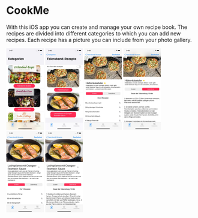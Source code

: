 # CookMe

With this iOS app you can create and manage your own recipe book. The recipes are divided into different categories to which you can add new recipes. Each recipe has a picture you can include from your photo gallery.

<p float="left">
  <img src="https://github.com/torbenziegler/CookMe/blob/main/Images/readme1.JPG" width="100" />
  <img src="https://github.com/torbenziegler/CookMe/blob/main/Images/readme2.JPG" width="100" />
  <img src="https://github.com/torbenziegler/CookMe/blob/main/Images/readme3.JPG" width="100" /> 
  <img src="https://github.com/torbenziegler/CookMe/blob/main/Images/readme4.JPG" width="100" />
  <img src="https://github.com/torbenziegler/CookMe/blob/main/Images/readme5.JPG" width="100" />
  <img src="https://github.com/torbenziegler/CookMe/blob/main/Images/readme6.JPG" width="100" />
</p>
